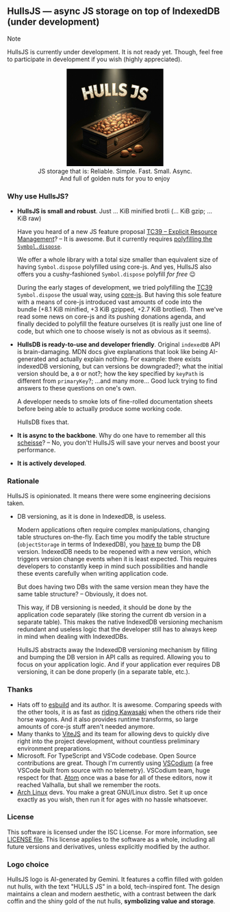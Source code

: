 ## HullsJS — async JS storage on top of IndexedDB (under development)
> [!NOTE]
> HullsJS is currently under development. It is not ready yet.
> Though, feel free to participate in development if you wish
> (highly appreciated).

<p align="center">
    <img src="/logos/logo.jpg" alt="HullsJS logo" style="width: 45%"></img>
    <br>
    JS storage that is: Reliable. Simple. Fast. Small. Async.
    <br>
    And full of golden nuts for you to enjoy
</p>

### Why use HullsJS?
- **HullsJS is small and robust**. Just ... KiB minified brotli (... KiB gzip; ... KiB raw)
  
  Have you heard of a new JS feature proposal [TC39 – Explicit Resource Management](https://github.com/tc39/proposal-explicit-resource-management)? – It is awesome.
  But it currently requires [polyfilling the `Symbol.dispose`](https://github.com/evanw/esbuild/issues/3920).

  We offer a whole library with a total size smaller than equivalent size of having `Symbol.dispose` polyfilled using core-js.
  And yes, HullsJS also offers you a cushy-fashioned `Symbol.dispose` polyfill *for free* 😉
  
  During the early stages of development, we tried polyfilling the [TC39](https://github.com/tc39/proposal-explicit-resource-management) `Symbol.dispose` the usual way, using [core-js](https://github.com/zloirock/core-js/blob/master/packages/core-js/modules/esnext.symbol.dispose.js).
  But having this sole feature with a means of core-js introduced vast amounts of code into the bundle (+8.1 KiB minified, +3 KiB gzipped, +2.7 KiB brotlied).
  Then we've read some news on core-js and its pushing donations agenda, and finally decided to polyfill the feature ourselves (it is really just one line of code, but which one to choose wisely is not as obvious as it seems).
- **HullsDB is ready-to-use and developer friendly**.
  Original `indexedDB` API is brain-damaging.
  MDN docs give explanations that look like being AI-generated and actually explain
  nothing. For example: there exists indexedDB versioning, but can versions
  be downgraded?; what the initial version should be, a `0` or not?; how the key specified by `keyPath` is different from `primaryKey`?; ...and many more... Good luck trying to find answers to these questions on one's own.

  A developer needs to smoke lots of fine-rolled documentation
  sheets before being able to actually produce some working code.  

  HullsDB fixes that.
- **It is async to the backbone**. Why do one have to remember all this [scheisse](https://translate.google.com/?sl=de&tl=en&text=scheiße&op=translate)? – No, you don't! HullsJS will save your nerves and boost your performance.
- **It is actively developed**. 

### Rationale
HullsJS is opinionated. It means there were some engineering decisions taken.

- DB versioning, as it is done in IndexedDB, is useless.
  
  Modern applications often require complex manipulations, 
  changing table structures on-the-fly.
  Each time you modify the table structure (`objectStorage` in terms of IndexedDB),
  you [have to](...) bump the DB version.
  IndexedDB needs to be reopened with a new version, which triggers version change events when it is least expected. This requires developers to constantly keep in mind such possibilities and handle these events carefully when writing application code.

  But does having two DBs with the same version mean they have the same
  table structure? – Obviously, it does not.

  This way, if DB versioning is needed, it should be done by the application
  code separately (like storing the current db version in a separate table).
  This makes the native IndexedDB versioning mechanism redundant and useless
  logic that the developer still has to always keep in mind when dealing with IndexedDBs.

  HullsJS abstracts away the IndexedDB versioning mechanism by filling and bumping the DB version in API calls as required. Allowing you to focus on your application logic. And if your application ever requires DB versioning, it can be done properly (in a separate table, etc.).



### Thanks
- Hats off to [esbuild](https://github.com/evanw/esbuild) and its author. It is awesome. Comparing speeds with the other tools, it is as fast as [riding Kawasaki](https://esbuild.github.io/faq/#benchmark-details) when the others ride their horse wagons.
And it also provides runtime transforms, so large amounts of core-js stuff aren't needed anymore.
- Many thanks to [ViteJS](https://vitejs.dev/) and its team for allowing devs to quickly
  dive right into the project development, without countless preliminary environment preparations.
- Microsoft. For TypeScript and VSCode codebase. Open Source contributions are great. Though I'm currently using [VSCodium](https://vscodium.com/) (a free VSCode built from source with no telemetry). VSCodium team, huge respect for that. [Atom](https://atom-editor.cc/) once was a base for all of these editors, now it reached Valhalla, but shall we remember the roots.
- [Arch Linux](https://archlinux.org/) devs. You make a great GNU/Linux distro. Set it up once exactly as you wish, then run it for ages with no hassle whatsoever.


### License
This software is licensed under the ISC License. For more information, see [LICENSE file](/LICENSE).
This license applies to the software as a whole, including all future versions and derivatives, unless explicitly modified by the author.

### Logo choice
HullsJS logo is AI-generated by Gemini.
It features a coffin filled with golden nut hulls, with the text "HULLS JS" in a bold, tech-inspired font. The design maintains a clean and modern aesthetic, with a contrast between the dark coffin and the shiny gold of the nut hulls, **symbolizing value and storage**.